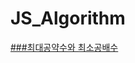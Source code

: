 # JS_Algorithm

<a href='https://github.com/escape-engineering/JS_Algorithm/blob/main/%EC%95%8C%EA%B3%A0%EB%A6%AC%EC%A6%98%EC%A0%95%EB%A6%AC/%EC%B5%9C%EB%8C%80%EA%B3%B5%EC%95%BD%EC%88%98_%EC%B5%9C%EC%86%8C%EA%B3%B5%EB%B0%B0%EC%88%98.js'>###최대공약수와 최소공배수</a>
